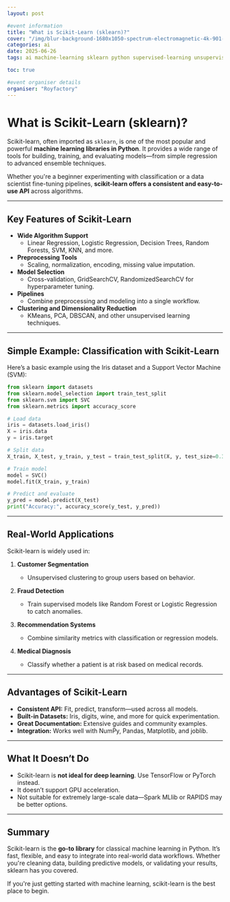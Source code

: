 ```yaml
---
layout: post

#event information
title: "What is Scikit-Learn (sklearn)?"
cover: "/img/blur-background-1680x1050-spectrum-electromagnetic-4k-901-1.jpg"
categories: ai
date: 2025-06-26
tags: ai machine-learning sklearn python supervised-learning unsupervised-learning model-selection

toc: true

#event organiser details
organiser: "Royfactory"
---
```


# What is Scikit-Learn (sklearn)?

Scikit-learn, often imported as `sklearn`, is one of the most popular and powerful **machine learning libraries in Python**. It provides a wide range of tools for building, training, and evaluating models—from simple regression to advanced ensemble techniques.

Whether you're a beginner experimenting with classification or a data scientist fine-tuning pipelines, **scikit-learn offers a consistent and easy-to-use API** across algorithms.

---

## Key Features of Scikit-Learn

- **Wide Algorithm Support**
  - Linear Regression, Logistic Regression, Decision Trees, Random Forests, SVM, KNN, and more.
- **Preprocessing Tools**
  - Scaling, normalization, encoding, missing value imputation.
- **Model Selection**
  - Cross-validation, GridSearchCV, RandomizedSearchCV for hyperparameter tuning.
- **Pipelines**
  - Combine preprocessing and modeling into a single workflow.
- **Clustering and Dimensionality Reduction**
  - KMeans, PCA, DBSCAN, and other unsupervised learning techniques.

---

## Simple Example: Classification with Scikit-Learn

Here’s a basic example using the Iris dataset and a Support Vector Machine (SVM):

```python
from sklearn import datasets
from sklearn.model_selection import train_test_split
from sklearn.svm import SVC
from sklearn.metrics import accuracy_score

# Load data
iris = datasets.load_iris()
X = iris.data
y = iris.target

# Split data
X_train, X_test, y_train, y_test = train_test_split(X, y, test_size=0.3, random_state=42)

# Train model
model = SVC()
model.fit(X_train, y_train)

# Predict and evaluate
y_pred = model.predict(X_test)
print("Accuracy:", accuracy_score(y_test, y_pred))
````

---

## Real-World Applications

Scikit-learn is widely used in:

1. **Customer Segmentation**

   * Unsupervised clustering to group users based on behavior.
2. **Fraud Detection**

   * Train supervised models like Random Forest or Logistic Regression to catch anomalies.
3. **Recommendation Systems**

   * Combine similarity metrics with classification or regression models.
4. **Medical Diagnosis**

   * Classify whether a patient is at risk based on medical records.

---

## Advantages of Scikit-Learn

* **Consistent API:** Fit, predict, transform—used across all models.
* **Built-in Datasets:** Iris, digits, wine, and more for quick experimentation.
* **Great Documentation:** Extensive guides and community examples.
* **Integration:** Works well with NumPy, Pandas, Matplotlib, and joblib.

---

## What It Doesn’t Do

* Scikit-learn is **not ideal for deep learning**. Use TensorFlow or PyTorch instead.
* It doesn’t support GPU acceleration.
* Not suitable for extremely large-scale data—Spark MLlib or RAPIDS may be better options.

---

## Summary

Scikit-learn is the **go-to library** for classical machine learning in Python. It’s fast, flexible, and easy to integrate into real-world data workflows. Whether you're cleaning data, building predictive models, or validating your results, sklearn has you covered.

If you're just getting started with machine learning, scikit-learn is the best place to begin.
